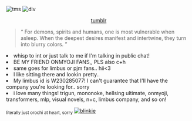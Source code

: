 ![tms](https://i.postimg.cc/4xGFDPrN/Untitled180-20251024225418.png)
![div](https://64.media.tumblr.com/b4b8f32bb8200e75efa496f64103f15b/227da40456c2f797-42/s2048x3072/06f49242cba9c157041ceebd5d9eb3619e082ba3.pnj)


 <p align="center">  
  <a href="https://www.tumblr.com/archnagas?source=share">tumblr</a>  
  <br>
  <blockquote> “ For demons, spirits and humans, one is most vulnerable when asleep. When the deepest desires manifest and intertwine, they turn into blurry colors. ” </blockquote>
 </p>


<li>whisp to int or just talk to me if I'm talking in public chat!</li>
<li>BE MY FRIEND ONMYOJI FANS,, PLS also c+h </li>
<li> same goes for limbus or pjm fans.. hii<3 </li>
<li>I like sitting there and lookin pretty.. </li>
 <li>My limbus id is W230285077! I can't guarantee that I'll have the company you're looking for.. sorry</li>
<li>i love many things! trigun, mononoke, hellsing ultimate, onmyoji, transformers, mlp, visual novels, n+c, limbus company, and so on! </li>
</details>

<sub>literally just orochi at heart, sorry</sub>
[![blinkie](blinkies.svg)](https://github.com/JUDGEMENT-GROUND/kvs.svg)
